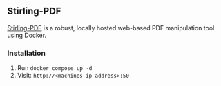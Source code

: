 ## Stirling-PDF
[Stirling-PDF](https://github.com/Stirling-Tools/Stirling-PDF) is a robust, locally hosted web-based PDF manipulation tool using Docker.

### Installation
1. Run `docker compose up -d`
2. Visit: `http://<machines-ip-address>:50`